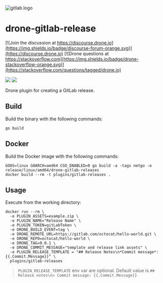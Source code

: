 ![gitlab.logo](logo.svg)


# drone-gitlab-release

[![Join the discussion at https://discourse.drone.io](https://img.shields.io/badge/discourse-forum-orange.svg)](https://discourse.drone.io)
[![Drone questions at https://stackoverflow.com](https://img.shields.io/badge/drone-stackoverflow-orange.svg)](https://stackoverflow.com/questions/tagged/drone.io)

[![](https://images.microbadger.com/badges/image/solutisdigital/drone-gitlab-releases.svg)](https://microbadger.com/images/solutisdigital/drone-gitlab-releases "Get your own image badge on microbadger.com")
[![](https://images.microbadger.com/badges/version/solutisdigital/drone-gitlab-releases.svg)](https://microbadger.com/images/solutisdigital/drone-gitlab-releases "Get your own version badge on microbadger.com")

Drone plugin for creating a GitLab release. 

## Build

Build the binary with the following commands:

```
go build
```

## Docker

Build the Docker image with the following commands:

```
GOOS=linux GOARCH=amd64 CGO_ENABLED=0 go build -a -tags netgo -o release/linux/amd64/drone-gitlab-releases
docker build --rm -t plugins/gitlab-releases .
```

## Usage

Execute from the working directory:

```
docker run --rm \
  -e PLUGIN_ASSETS=example.zip \
  -e PLUGIN_NAME="Release Name" \
  -e PLUGIN_TOKEN=gitLabToken \
  -e DRONE_BUILD_EVENT=tag \
  -e DRONE_REMOTE_URL=https://gitlab.com/octocat/hello-world.git \
  -e DRONE_REPO=octocat/hello-world \
  -e DRONE_TAG=0.0.1 \
  -e DRONE_COMMIT_MESSAGE="template and release link assets" \
  -e PLUGIN_RELEASE_TEMPLATE = "## Release Notes\n*Commit message*: {{.Commit.Message}}" \
  plugins/gitlab-releases
```

> `PLUGIN_RELEASE_TEMPLATE` env var are optional. Default value is `## Release notes\n> Commit message: {{.Commit.Message}}`

